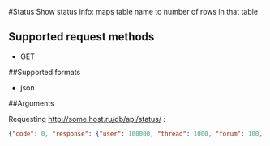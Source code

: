 #Status
Show status info: maps table name to number of rows in that table

## Supported request methods 
* GET

##Supported formats
* json

##Arguments

Requesting http://some.host.ru/db/api/status/ :
```json
{"code": 0, "response": {"user": 100000, "thread": 1000, "forum": 100, "post": 1000000}}
```
